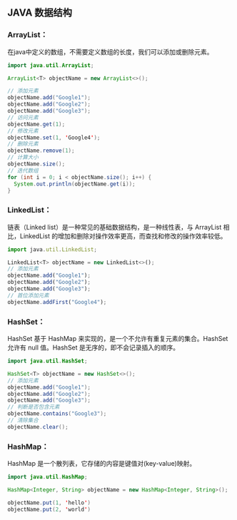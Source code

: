 ## JAVA 数据结构



### ArrayList：

在java中定义的数组，不需要定义数组的长度，我们可以添加或删除元素。

```java
import java.util.ArrayList;

ArrayList<T> objectName = new ArrayList<>();

// 添加元素
objectName.add("Google1");
objectName.add("Google2");
objectName.add("Google3");
// 访问元素
objectName.get(1);
// 修改元素
objectName.set(1, 'Google4');
// 删除元素
objectName.remove(1);
// 计算大小
objectName.size();
// 迭代数组
for (int i = 0; i < objectName.size(); i++) {
  System.out.println(objectName.get(i));
}

```



### LinkedList：

链表（Linked list）是一种常见的基础数据结构，是一种线性表，与 ArrayList 相比，LinkedList 的增加和删除对操作效率更高，而查找和修改的操作效率较低。

```javascript
import java.util.LinkedList;

LinkedList<T> objectName = new LinkedList<>();
// 添加元素
objectName.add("Google1");
objectName.add("Google2");
objectName.add("Google3");
// 首位添加元素
objectName.addFirst("Google4");
```



### HashSet：

HashSet 基于 HashMap 来实现的，是一个不允许有重复元素的集合。HashSet 允许有 null 值。HashSet 是无序的，即不会记录插入的顺序。

```java
import java.util.HashSet;

HashSet<T> objectName = new HashSet<>();
// 添加元素
objectName.add("Google1");
objectName.add("Google2");
objectName.add("Google3");
// 判断是否包含元素
objectName.contains("Google3");
// 清除集合
objectName.clear();
```



### HashMap：

HashMap 是一个散列表，它存储的内容是键值对(key-value)映射。

```java
import java.util.HashMap;

HashMap<Integer, String> objectName = new HashMap<Integer, String>();

objectName.put(1, 'hello')
objectName.put(2, 'world')

```







